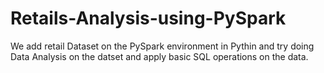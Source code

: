 # Retails-Analysis-using-PySpark

We add retail Dataset on the PySpark environment in Pythin and try doing Data Analysis on the datset and apply basic SQL operations on the data.
